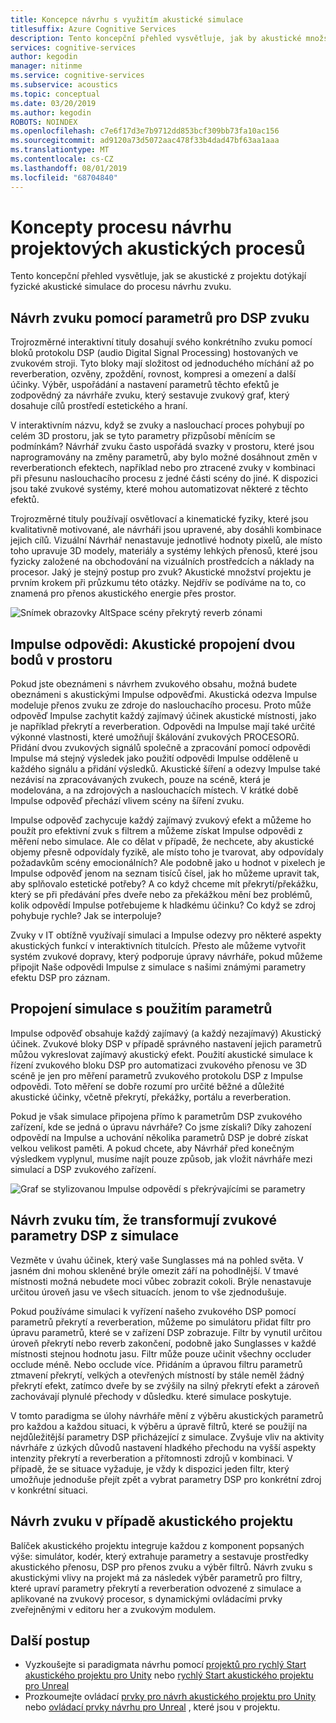 ```yaml
---
title: Koncepce návrhu s využitím akustické simulace
titlesuffix: Azure Cognitive Services
description: Tento koncepční přehled vysvětluje, jak by akustické množství projektu v podniku bylo akustické simulace do procesu návrhu zvuku.
services: cognitive-services
author: kegodin
manager: nitinme
ms.service: cognitive-services
ms.subservice: acoustics
ms.topic: conceptual
ms.date: 03/20/2019
ms.author: kegodin
ROBOTS: NOINDEX
ms.openlocfilehash: c7e6f17d3e7b9712dd853bcf309bb73fa10ac156
ms.sourcegitcommit: ad9120a73d5072aac478f33b4dad47bf63aa1aaa
ms.translationtype: MT
ms.contentlocale: cs-CZ
ms.lasthandoff: 08/01/2019
ms.locfileid: "68704840"
---
```

# <a name="project-acoustics-design-process-concepts"></a>Koncepty procesu návrhu projektových akustických procesů

Tento koncepční přehled vysvětluje, jak se akustické z projektu dotýkají fyzické akustické simulace do procesu návrhu zvuku.

## <a name="sound-design-with-audio-dsp-parameters"></a>Návrh zvuku pomocí parametrů pro DSP zvuku

Trojrozměrné interaktivní tituly dosahují svého konkrétního zvuku pomocí bloků protokolu DSP (audio Digital Signal Processing) hostovaných ve zvukovém stroji. Tyto bloky mají složitost od jednoduchého míchání až po reverberation, ozvěny, zpoždění, rovnost, kompresi a omezení a další účinky. Výběr, uspořádání a nastavení parametrů těchto efektů je zodpovědný za návrháře zvuku, který sestavuje zvukový graf, který dosahuje cílů prostředí estetického a hraní.

V interaktivním názvu, když se zvuky a naslouchací proces pohybují po celém 3D prostoru, jak se tyto parametry přizpůsobí měnícím se podmínkám? Návrhář zvuku často uspořádá svazky v prostoru, které jsou naprogramovány na změny parametrů, aby bylo možné dosáhnout změn v reverberationch efektech, například nebo pro ztracené zvuky v kombinaci při přesunu naslouchacího procesu z jedné části scény do jiné. K dispozici jsou také zvukové systémy, které mohou automatizovat některé z těchto efektů.

Trojrozměrné tituly používají osvětlovací a kinematické fyziky, které jsou kvalitativně motivované, ale návrháři jsou upravené, aby dosáhli kombinace jejich cílů. Vizuální Návrhář nenastavuje jednotlivé hodnoty pixelů, ale místo toho upravuje 3D modely, materiály a systémy lehkých přenosů, které jsou fyzicky založené na obchodování na vizuálních prostředcích a náklady na procesor. Jaký je stejný postup pro zvuk? Akustické množství projektu je prvním krokem při průzkumu této otázky. Nejdřív se podíváme na to, co znamená pro přenos akustického energie přes prostor.

![Snímek obrazovky AltSpace scény překrytý reverb zónami](media/reverb-zones-altspace.png)

## <a name="impulse-responses-acoustically-connecting-two-points-in-space"></a>Impulse odpovědi: Akustické propojení dvou bodů v prostoru

Pokud jste obeznámeni s návrhem zvukového obsahu, možná budete obeznámeni s akustickými Impulse odpověďmi. Akustická odezva Impulse modeluje přenos zvuku ze zdroje do naslouchacího procesu. Proto může odpověď Impulse zachytit každý zajímavý účinek akustické místnosti, jako je například překrytí a reverberation. Odpovědi na Impulse mají také určité výkonné vlastnosti, které umožňují škálování zvukových PROCESORů. Přidání dvou zvukových signálů společně a zpracování pomocí odpovědi Impulse má stejný výsledek jako použití odpovědi Impulse odděleně u každého signálu a přidání výsledků. Akustické šíření a odezvy Impulse také nezávisí na zpracovávaných zvukech, pouze na scéně, která je modelována, a na zdrojových a naslouchacích místech. V krátké době Impulse odpověď přechází vlivem scény na šíření zvuku.

Impulse odpověď zachycuje každý zajímavý zvukový efekt a můžeme ho použít pro efektivní zvuk s filtrem a můžeme získat Impulse odpovědi z měření nebo simulace. Ale co dělat v případě, že nechcete, aby akustické objemy přesně odpovídaly fyzikě, ale místo toho je tvarovat, aby odpovídaly požadavkům scény emocionálních? Ale podobně jako u hodnot v pixelech je Impulse odpověď jenom na seznam tisíců čísel, jak ho můžeme upravit tak, aby splňovalo estetické potřeby? A co když chceme mít překrytí/překážku, který se při předávání přes dveře nebo za překážkou mění bez problémů, kolik odpovědí Impulse potřebujeme k hladkému účinku? Co když se zdroj pohybuje rychle? Jak se interpoluje?

Zvuky v IT obtížně využívají simulaci a Impulse odezvy pro některé aspekty akustických funkcí v interaktivních titulcích. Přesto ale můžeme vytvořit systém zvukové dopravy, který podporuje úpravy návrháře, pokud můžeme připojit Naše odpovědi Impulse z simulace s našimi známými parametry efektu DSP pro záznam.

## <a name="connecting-simulation-to-audio-dsp-with-parameters"></a>Propojení simulace s použitím parametrů

Impulse odpověď obsahuje každý zajímavý (a každý nezajímavý) Akustický účinek. Zvukové bloky DSP v případě správného nastavení jejich parametrů můžou vykreslovat zajímavý akustický efekt. Použití akustické simulace k řízení zvukového bloku DSP pro automatizaci zvukového přenosu ve 3D scéně je jen pro měření parametrů zvukového protokolu DSP z Impulse odpovědi. Toto měření se dobře rozumí pro určité běžné a důležité akustické účinky, včetně překrytí, překážky, portálu a reverberation.

Pokud je však simulace připojena přímo k parametrům DSP zvukového zařízení, kde se jedná o úpravu návrháře? Co jsme získali? Díky zahození odpovědí na Impulse a uchování několika parametrů DSP je dobré získat velkou velikost paměti. A pokud chcete, aby Návrhář před konečným výsledkem vyplynul, musíme najít pouze způsob, jak vložit návrháře mezi simulací a DSP zvukového zařízení.

![Graf se stylizovanou Impulse odpovědí s překrývajícími se parametry](media/acoustic-parameters.png)

## <a name="sound-design-by-transforming-audio-dsp-parameters-from-simulation"></a>Návrh zvuku tím, že transformují zvukové parametry DSP z simulace

Vezměte v úvahu účinek, který vaše Sunglasses má na pohled světa. V jasném dni mohou skleněné brýle omezit září na pohodlnější. V tmavé místnosti možná nebudete moci vůbec zobrazit cokoli. Brýle nenastavuje určitou úroveň jasu ve všech situacích. jenom to vše zjednodušuje.

Pokud používáme simulaci k vyřízení našeho zvukového DSP pomocí parametrů překrytí a reverberation, můžeme po simulátoru přidat filtr pro úpravu parametrů, které se v zařízení DSP zobrazuje. Filtr by vynutil určitou úroveň překrytí nebo reverb zakončení, podobně jako Sunglasses v každé místnosti stejnou hodnotu jasu. Filtr může pouze učinit všechny occluder occlude méně. Nebo occlude více. Přidáním a úpravou filtru parametrů ztmavení překrytí, velkých a otevřených místností by stále neměl žádný překrytí efekt, zatímco dveře by se zvýšily na silný překrytí efekt a zároveň zachovávají plynulé přechody v důsledku. které simulace poskytuje.

V tomto paradigma se úlohy návrháře mění z výběru akustických parametrů pro každou a každou situaci, k výběru a úpravě filtrů, které se použijí na nejdůležitější parametry DSP přicházející z simulace. Zvyšuje vliv na aktivity návrháře z úzkých důvodů nastavení hladkého přechodu na vyšší aspekty intenzity překrytí a reverberation a přítomnosti zdrojů v kombinaci. V případě, že se situace vyžaduje, je vždy k dispozici jeden filtr, který umožňuje jednoduše přejít zpět a vybrat parametry DSP pro konkrétní zdroj v konkrétní situaci.

## <a name="sound-design-in-project-acoustics"></a>Návrh zvuku v případě akustického projektu

Balíček akustického projektu integruje každou z komponent popsaných výše: simulátor, kodér, který extrahuje parametry a sestavuje prostředky akustického přenosu, DSP pro přenos zvuku a výběr filtrů. Návrh zvuku s akustickými vlivy na projekt má za následek výběr parametrů pro filtry, které upraví parametry překrytí a reverberation odvozené z simulace a aplikované na zvukový procesor, s dynamickými ovládacími prvky zveřejněnými v editoru her a zvukovým modulem.

## <a name="next-steps"></a>Další postup
* Vyzkoušejte si paradigmata návrhu pomocí [projektů pro rychlý Start akustického projektu pro Unity](unity-quickstart.md) nebo [rychlý Start akustického projektu pro Unreal](unreal-quickstart.md)
* Prozkoumejte ovládací [prvky pro návrh akustického projektu pro Unity](unity-workflow.md) nebo [ovládací prvky návrhu pro Unreal](unreal-workflow.md) , které jsou v projektu.

